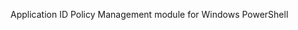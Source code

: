 <Token xmlns:xlink="http://www.w3.org/1999/xlink">Application ID Policy Management module for Windows PowerShell</Token>